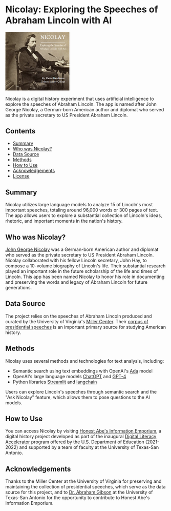 # Nicolay: Exploring the Speeches of Abraham Lincoln with AI

<img src="title_card.png" alt="Nicolay title card" width="200"/>

Nicolay is a digital history experiment that uses artificial intelligence to explore the speeches of Abraham Lincoln. The app is named after John George Nicolay, a German-born American author and diplomat who served as the private secretary to US President Abraham Lincoln.

## Contents

- [Summary](#summary)
- [Who was Nicolay?](#who-was-nicolay)
- [Data Source](#data-source)
- [Methods](#methods)
- [How to Use](#how-to-use)
- [Acknowledgements](#acknowledgements)
- [License](#license)

## Summary

Nicolay utilizes large language models to analyze 15 of Lincoln's most important speeches, totaling around 96,000 words or 300 pages of text. The app allows users to explore a substantial collection of Lincoln's ideas, rhetoric, and important moments in the nation's history.

## Who was Nicolay?

[John George Nicolay](https://en.wikipedia.org/wiki/John_George_Nicolay) was a German-born American author and diplomat who served as the private secretary to US President Abraham Lincoln. Nicolay collaborated with his fellow Lincoln secretary, John Hay, to compose a 10-volume biography of Lincoln's life. Their substantial research played an important role in the future scholarship of the life and times of Lincoln. This app has been named
Nicolay to honor his role in documenting and preserving the words and legacy of Abraham Lincoln for future generations.

## Data Source

The project relies on the speeches of Abraham Lincoln produced and curated by the University of Virginia's [Miller Center](https://millercenter.org/). Their [corpus of presidential speeches](https://millercenter.org/presidential-speeches-downloadable-data) is an important primary source for studying American history.

## Methods

Nicolay uses several methods and technologies for text analysis, including:

- Semantic search using text embeddings with OpenAI's [Ada](https://openai.com/blog/new-and-improved-embedding-model) model
- OpenAI's large language models [ChatGPT](https://openai.com/blog/chatgpt) and [GPT-4](https://openai.com/research/gpt-4)
- Python libraries [Streamlit](https://streamlit.io/) and [langchain](https://github.com/hwchase17/langchain)

Users can explore Lincoln's speeches through semantic search and the "Ask Nicolay" feature, which allows them to pose questions to the AI models.

## How to Use

You can access Nicolay by visiting [Honest Abe's Information Emporium](https://honestabes.info/fireside-chats/), a digital history project developed as part of the inaugural [Digital Literacy Accelerator](https://tech.ed.gov/dla/) program offered by the U.S. Department of Education (2021-2022) and supported by a team of faculty at the University of Texas-San Antonio.

## Acknowledgements

Thanks to the Miller Center at the University of Virginia for preserving and maintaining the collection of presidential speeches, which serve as the data source for this project, and to [Dr. Abraham Gibson](http://history.utsa.edu/faculty/gibson-abe) at the University of Texas-San Antonio for the opportunity to contribute to Honest Abe's Information Emporium.

